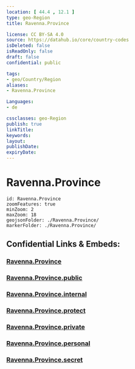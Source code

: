 ```yaml
---
location: [ 44.4 , 12.1 ] 
type: geo-Region
title: Ravenna.Province

license: CC BY-SA 4.0
source: https://datahub.io/core/country-codes
isDeleted: false
isReadOnly: false
draft: false
confidential: public

tags:
- geo/Country/Region
aliases:
- Ravenna.Province

Languages:
- de

cssclasses: geo-Region
publish: true
linkTitle: 
keywords: 
layout: 
publishDate: 
expiryDate: 
---
```


# Ravenna.Province

```leaflet
id: Ravenna.Province
zoomFeatures: true 
minZoom: 2 
maxZoom: 18
geojsonFolder: ./Ravenna.Province/
markerFolder: ./Ravenna.Province/
```


## Confidential Links & Embeds: 

### [Ravenna.Province](/_Standards/Earth/Continent/Europe/Europe~South/Italy/regions~Italy/Emilia-Romagna/Ravenna.Province.md) 

### [Ravenna.Province.public](/_public/Earth/Continent/Europe/Europe~South/Italy/regions~Italy/Emilia-Romagna/Ravenna.Province.public.md) 

### [Ravenna.Province.internal](/_internal/Earth/Continent/Europe/Europe~South/Italy/regions~Italy/Emilia-Romagna/Ravenna.Province.internal.md) 

### [Ravenna.Province.protect](/_protect/Earth/Continent/Europe/Europe~South/Italy/regions~Italy/Emilia-Romagna/Ravenna.Province.protect.md) 

### [Ravenna.Province.private](/_private/Earth/Continent/Europe/Europe~South/Italy/regions~Italy/Emilia-Romagna/Ravenna.Province.private.md) 

### [Ravenna.Province.personal](/_personal/Earth/Continent/Europe/Europe~South/Italy/regions~Italy/Emilia-Romagna/Ravenna.Province.personal.md) 

### [Ravenna.Province.secret](/_secret/Earth/Continent/Europe/Europe~South/Italy/regions~Italy/Emilia-Romagna/Ravenna.Province.secret.md)

